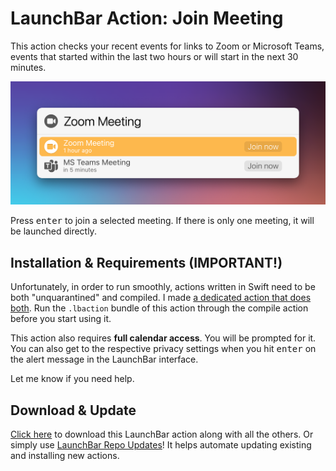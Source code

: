 # LaunchBar Action: Join Meeting

This action checks your recent events for links to Zoom or Microsoft Teams, events that started within the last two hours or will start in the next 30 minutes.

<img src="01.png" width="648"/>

Press <kbd>enter</kbd> to join a selected meeting. If there is only one meeting, it will be launched directly.

## Installation & Requirements (IMPORTANT!)

Unfortunately, in order to run smoothly, actions written in Swift need to be both "unquarantined" and compiled. I made [a dedicated action that does both](https://github.com/Ptujec/LaunchBar/tree/master/Compile-Swift-Action#readme). Run the `.lbaction` bundle of this action through the compile action before you start using it.

This action also requires **full calendar access**. You will be prompted for it. You can also get to the respective privacy settings when you hit <kbd>enter</kbd> on the alert message in the LaunchBar interface.

Let me know if you need help. 

## Download & Update

[Click here](https://github.com/Ptujec/LaunchBar/archive/refs/heads/master.zip) to download this LaunchBar action along with all the others. Or simply use [LaunchBar Repo Updates](https://github.com/Ptujec/LaunchBar/tree/master/LB-Repo-Updates#launchbar-repo-updates-action)! It helps automate updating existing and installing new actions.